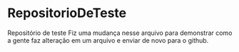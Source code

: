 # RepositorioDeTeste
Repositório de teste
Fiz uma mudança nesse arquivo para demonstrar como a gente faz alteração em um arquivo e enviar de novo para o github.
